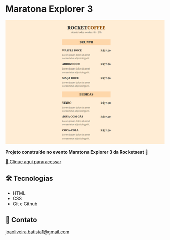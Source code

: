 # Maratona Explorer 3

![preview](./.github/preview.png)

**Projeto construído no evento Maratona Explorer 3 da Rocketseat 🚀**

[🔗 Clique aqui para acessar](https://zippy-kulfi-81e86c.netlify.app/)

## 🛠️ Tecnologias
- HTML
- CSS
- Git e Github

## 💙 Contato
joaoliveira.batista1@gmail.com
